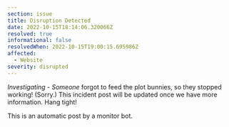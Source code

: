 ```yaml
---
section: issue
title: Disruption Detected
date: 2022-10-15T18:14:06.320066Z
resolved: true
informational: false
resolvedWhen: 2022-10-15T19:00:15.695986Z
affected:
  - Website
severity: disrupted
---
```

*Investigating* - _Someone_ forgot to feed the plot bunnies, so they stopped working! (Sorry.) This incident post will be updated once we have more information. Hang tight!

This is an automatic post by a monitor bot.
        